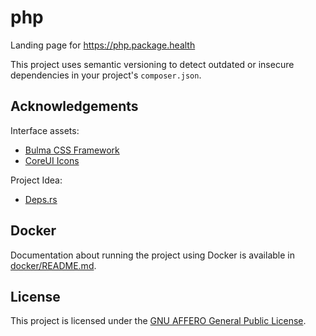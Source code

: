 # php

Landing page for https://php.package.health

This project uses semantic versioning to detect outdated or insecure dependencies in your project's `composer.json`.

## Acknowledgements

Interface assets:

* [Bulma CSS Framework](https://bulma.io/)
* [CoreUI Icons](https://icons.coreui.io/icons/)

Project Idea:

* [Deps.rs](https://deps.rs/)

## Docker

Documentation about running the project using Docker is available in [docker/README.md](docker/README.md).

## License

This project is licensed under the [GNU AFFERO General Public License](LICENSE).
